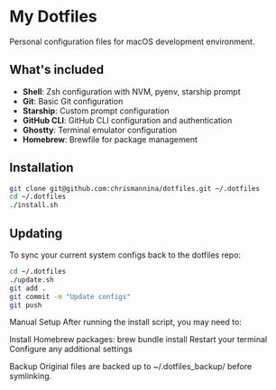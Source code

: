 # My Dotfiles

Personal configuration files for macOS development environment.

## What's included

- **Shell**: Zsh configuration with NVM, pyenv, starship prompt
- **Git**: Basic Git configuration  
- **Starship**: Custom prompt configuration
- **GitHub CLI**: GitHub CLI configuration and authentication
- **Ghostty**: Terminal emulator configuration
- **Homebrew**: Brewfile for package management

## Installation
```bash
git clone git@github.com:chrismannina/dotfiles.git ~/.dotfiles
cd ~/.dotfiles
./install.sh
```

## Updating 
To sync your current system configs back to the dotfiles repo:
```bash
cd ~/.dotfiles
./update.sh
git add .
git commit -m "Update configs"
git push
```
Manual Setup
After running the install script, you may need to:

Install Homebrew packages: brew bundle install
Restart your terminal
Configure any additional settings

Backup
Original files are backed up to ~/.dotfiles_backup/ before symlinking.
